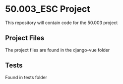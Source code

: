 # 50.003_ESC Project
This repository will contain code for the 50.003 project

## Project Files
The project files are found in the django-vue folder

## Tests
Found in tests folder
